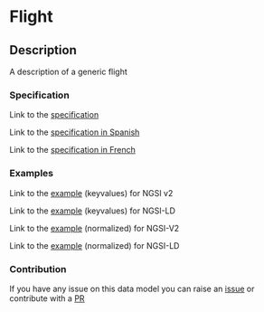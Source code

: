# Flight

## Description 

A description of a generic flight
### Specification

Link to the [specification](https://smart-data-models.github.io/dataModel.Aeronautics/Flight/doc/spec.md)

Link to the [specification in Spanish](https://smart-data-models.github.io/dataModel.Aeronautics/Flight/doc/spec_ES.md)

Link to the [specification in French](https://smart-data-models.github.io/dataModel.Aeronautics/Flight/doc/spec_FR.md)
### Examples

Link to the [example](https://smart-data-models.github.io/dataModel.Aeronautics/Flight/examples/example.json) (keyvalues) for NGSI v2

Link to the [example](https://smart-data-models.github.io/dataModel.Aeronautics/Flight/examples/example.jsonld) (keyvalues) for NGSI-LD

Link to the [example](https://smart-data-models.github.io/dataModel.Aeronautics/Flight/examples/example-normalized.json) (normalized) for NGSI-V2

Link to the [example](https://smart-data-models.github.io/dataModel.Aeronautics/Flight/examples/example-normalized.jsonld) (normalized) for NGSI-LD
### Contribution

 If you have any issue on this data model you can raise an [issue](https://github.com/smart-data-models/dataModel.Aeronautics/issues)  or contribute with a [PR](https://github.com/smart-data-models/dataModel.Aeronautics/pulls)